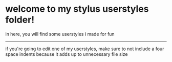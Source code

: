 # welcome to my stylus userstyles folder!

in here, you will find some userstyles i made for fun

***

if you're going to edit one of my userstyles, make sure to not include a four space indents because it adds up to unnecessary file size
